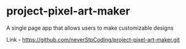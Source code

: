 # project-pixel-art-maker

A single page app that allows users to make customizable designs

Link - https://github.com/neverStpCoding/project-pixel-art-maker.git
